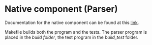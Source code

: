 # Native component (Parser)

Documentation for the native component can be found at this [link](https://github.com/PetoAdam/caffstore/wiki/Nat%C3%ADv-komponens).

Makefile builds both the program and the tests.
The parser program is placed in the _build folder_, the test program in the _build_test_ folder.